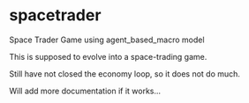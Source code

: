 # spacetrader
Space Trader Game using agent_based_macro model

This is supposed to evolve into a space-trading game. 

Still have not closed the economy loop, so it does not do much.

Will add more documentation if it works...
